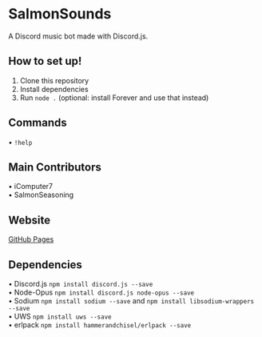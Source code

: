 # SalmonSounds
A Discord music bot made with Discord.js.
## How to set up!
1) Clone this repository<br>
2) Install dependencies<br>
3) Run `node .` (optional: install Forever and use that instead)<br>
## Commands
&#8226; `!help`<br>
## Main Contributors
&#8226; iComputer7<br>
&#8226; SalmonSeasoning<br>
## Website
[GitHub Pages](https://salmonseasoning.github.io/SalmonSounds)
## Dependencies
&#8226; Discord.js `npm install discord.js --save`<br>
&#8226; Node-Opus `npm install discord.js node-opus --save`<br>
&#8226; Sodium `npm install sodium --save` and `npm install libsodium-wrappers --save`<br>
&#8226; UWS `npm install uws --save`<br>
&#8226; erlpack `npm install hammerandchisel/erlpack --save`<br>
